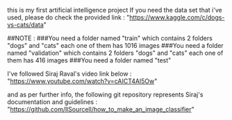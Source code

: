 this is my first artificial intelligence project 
If you need the data set that i've used, please do check the provided link :
"https://www.kaggle.com/c/dogs-vs-cats/data"

##NOTE :
###You need a folder named "train" which contains 2 folders "dogs" and "cats" each one of them has 1016 images 
###You need a folder named "validation" which contains 2 folders "dogs" and "cats" each one of them has 416 images
###You need a folder named "test" 

I've followed Siraj Raval's video link below : 
"https://www.youtube.com/watch?v=cAICT4Al5Ow"


and as per further info, the following git repository represents Siraj's documentation and guidelines :
"https://github.com/llSourcell/how_to_make_an_image_classifier"
